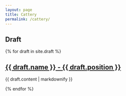 ```yaml
---
layout: page
title: Cattery
permalink: /cattery/
---
```


## Draft
{% for draft in site.draft %}
  <h2>
    <a href="{{ draft.url }}">
      {{ draft.name }} - {{ draft.position }}
    </a>
  </h2>
  <p>{{ draft.content | markdownify }}</p>
{% endfor %}

